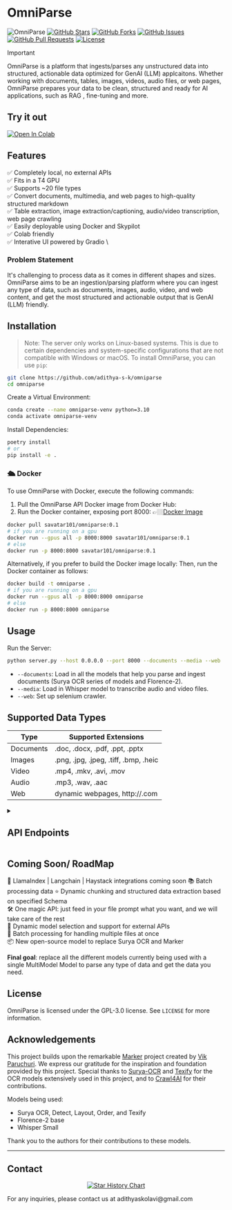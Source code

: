 # OmniParse

![OmniParse](https://raw.githubusercontent.com/adithya-s-k/omniparse/main/docs/assets/hero_image.png)
[![GitHub Stars](https://img.shields.io/github/stars/adithya-s-k/omniparse?style=social)](https://github.com/adithya-s-k/omniparse/stargazers)
[![GitHub Forks](https://img.shields.io/github/forks/adithya-s-k/omniparse?style=social)](https://github.com/adithya-s-k/omniparse/network/members)
[![GitHub Issues](https://img.shields.io/github/issues/adithya-s-k/omniparse)](https://github.com/adithya-s-k/omniparse/issues)
[![GitHub Pull Requests](https://img.shields.io/github/issues-pr/adithya-s-k/omniparse)](https://github.com/adithya-s-k/omniparse/pulls)
[![License](https://img.shields.io/github/license/adithya-s-k/omniparse)](https://github.com/adithya-s-k/omniparse/blob/main/LICENSE)


> [!IMPORTANT]
>
>OmniParse is a platform that ingests/parses any unstructured data into structured, actionable data optimized for GenAI (LLM) applcaitons. Whether working with documents, tables, images, videos, audio files, or web pages, OmniParse prepares your data to be clean, structured and ready for AI applications, such as RAG , fine-tuning and more.



## Try it out
[![Open In Colab](https://colab.research.google.com/assets/colab-badge.svg)](https://colab.research.google.com/github/adithya-s-k/omniparse/blob/main/examples/OmniParse_GoogleColab.ipynb)

## Features
✅ Completely local, no external APIs  \
✅ Fits in a T4 GPU \
✅ Supports ~20 file types  \
✅ Convert documents, multimedia, and web pages to high-quality structured markdown  \
✅ Table extraction, image extraction/captioning, audio/video transcription, web page crawling  \
✅ Easily deployable using Docker and Skypilot  \
✅ Colab friendly  \
✅ Interative UI powered by Gradio   \

### Problem Statement
It's challenging to process data as it comes in different shapes and sizes. OmniParse aims to be an ingestion/parsing platform where you can ingest any type of data, such as documents, images, audio, video, and web content, and get the most structured and actionable output that is GenAI (LLM) friendly.

## Installation
> Note: The server only works on Linux-based systems. This is due to certain dependencies and system-specific configurations that are not compatible with Windows or macOS.
To install OmniParse, you can use `pip`:

```bash
git clone https://github.com/adithya-s-k/omniparse
cd omniparse
```

Create a Virtual Environment:

```bash
conda create --name omniparse-venv python=3.10
conda activate omniparse-venv
```

Install Dependencies:

```bash
poetry install
# or
pip install -e .
```

### 🛳️ Docker

To use OmniParse with Docker, execute the following commands:

1. Pull the OmniParse API Docker image from Docker Hub:
2. Run the Docker container, exposing port 8000:
 👉🏼[Docker Image](https://hub.docker.com/r/savatar101/omniparse)
```bash
docker pull savatar101/omniparse:0.1
# if you are running on a gpu 
docker run --gpus all -p 8000:8000 savatar101/omniparse:0.1
# else
docker run -p 8000:8000 savatar101/omniparse:0.1
```

Alternatively, if you prefer to build the Docker image locally:
Then, run the Docker container as follows:

```bash
docker build -t omniparse .
# if you are running on a gpu
docker run --gpus all -p 8000:8000 omniparse
# else
docker run -p 8000:8000 omniparse

```
## Usage

Run the Server:

```bash
python server.py --host 0.0.0.0 --port 8000 --documents --media --web
```

- `--documents`: Load in all the models that help you parse and ingest documents (Surya OCR series of models and Florence-2).
- `--media`: Load in Whisper model to transcribe audio and video files.
- `--web`: Set up selenium crawler.

## Supported Data Types

| Type      | Supported Extensions                                |
|-----------|-----------------------------------------------------|
| Documents | .doc, .docx, .pdf, .ppt, .pptx                      |
| Images    | .png, .jpg, .jpeg, .tiff, .bmp, .heic               |
| Video     | .mp4, .mkv, .avi, .mov                              |
| Audio     | .mp3, .wav, .aac                                    |
| Web       | dynamic webpages, http://<anything>.com             |


<details>
<summary><h2>API Endpoints</h></summary>

> Client library compatible with Langchain, llamaindex, and haystack integrations coming soon.

- [API Endpoints](#api-endpoints)
  - [Document Parsing](#document-parsing)
    - [Parse Any Document](#parse-any-document)
    - [Parse PDF](#parse-pdf)
    - [Parse PowerPoint](#parse-powerpoint)
    - [Parse Word Document](#parse-word-document)
  - [Media Parsing](#media-parsing)
    - [Parse Any Media](#parse-any-media)
    - [Parse Image](#parse-image)
    - [Process Image](#process-image)
    - [Parse Video](#parse-video)
    - [Parse Audio](#parse-audio)
  - [Website Parsing](#website-parsing)
    - [Parse Website](#parse-website)

### Document Parsing

#### Parse Any Document

Endpoint: `/parse_document`
Method: POST

Parses PDF, PowerPoint, or Word documents.

Curl command:
```
curl -X POST -F "file=@/path/to/document" http://localhost:8000/parse_document
```

#### Parse PDF

Endpoint: `/parse_document/pdf`
Method: POST

Parses PDF documents.

Curl command:
```
curl -X POST -F "file=@/path/to/document.pdf" http://localhost:8000/parse_document/pdf
```

#### Parse PowerPoint

Endpoint: `/parse_document/ppt`
Method: POST

Parses PowerPoint presentations.

Curl command:
```
curl -X POST -F "file=@/path/to/presentation.ppt" http://localhost:8000/parse_document/ppt
```

#### Parse Word Document

Endpoint: `/parse_document/docs`
Method: POST

Parses Word documents.

Curl command:
```
curl -X POST -F "file=@/path/to/document.docx" http://localhost:8000/parse_document/docs
```

### Media Parsing

<!-- #### Parse Any Media

Endpoint: `/parse_media`
Method: POST

Parses images, videos, or audio files.

Curl command:
```
curl -X POST -F "file=@/path/to/media_file" http://localhost:8000/parse_media
``` -->

#### Parse Image

Endpoint: `/parse_media/image`
Method: POST

Parses image files (PNG, JPEG, JPG, TIFF, WEBP).

Curl command:
```
curl -X POST -F "file=@/path/to/image.jpg" http://localhost:8000/parse_media/image
```

#### Process Image

Endpoint: `/parse_media/process_image`
Method: POST

Processes an image with a specific task.

Possible task inputs:
`OCR | OCR with Region | Caption | Detailed Caption | More Detailed Caption | Object Detection | Dense Region Caption | Region Proposal`

Curl command:
```
curl -X POST -F "image=@/path/to/image.jpg" -F "task=Caption" -F "prompt=Optional prompt" http://localhost:8000/parse_media/process_image
```

Arguments:
- `image`: The image file
- `task`: The processing task (e.g., Caption, Object Detection)
- `prompt`: Optional prompt for certain tasks

#### Parse Video

Endpoint: `/parse_media/video`
Method: POST

Parses video files (MP4, AVI, MOV, MKV).

Curl command:
```
curl -X POST -F "file=@/path/to/video.mp4" http://localhost:8000/parse_media/video
```

#### Parse Audio

Endpoint: `/parse_media/audio`
Method: POST

Parses audio files (MP3, WAV, FLAC).

Curl command:
```
curl -X POST -F "file=@/path/to/audio.mp3" http://localhost:8000/parse_media/audio
```

### Website Parsing

#### Parse Website

Endpoint: `/parse_website`
Method: POST

Parses a website given its URL.

Curl command:
```
curl -X POST -H "Content-Type: application/json" -d '{"url": "https://example.com"}' http://localhost:8000/parse_website
```
Arguments:
- `url`: The URL of the website to parse

</details>

## Coming Soon/ RoadMap
🦙 LlamaIndex | Langchain | Haystack integrations coming soon
📚 Batch processing data
⭐ Dynamic chunking and structured data extraction based on specified Schema  
🛠️ One magic API: just feed in your file prompt what you want, and we will take care of the rest  
🔧 Dynamic model selection and support for external APIs  
📄 Batch processing for handling multiple files at once  
📦 New open-source model to replace Surya OCR and Marker  

**Final goal**: replace all the different models currently being used with a single MultiModel Model to parse any type of data and get the data you need.


## License
OmniParse is licensed under the GPL-3.0 license. See `LICENSE` for more information.

## Acknowledgements

This project builds upon the remarkable [Marker](https://github.com/VikParuchuri/marker) project created by [Vik Paruchuri](https://twitter.com/VikParuchuri). We express our gratitude for the inspiration and foundation provided by this project. Special thanks to [Surya-OCR](https://github.com/VikParuchuri/surya) and [Texify](https://github.com/VikParuchuri/texify) for the OCR models extensively used in this project, and to [Crawl4AI](https://github.com/unclecode/crawl4ai) for their contributions.

Models being used:
- Surya OCR, Detect, Layout, Order, and Texify
- Florence-2 base
- Whisper Small

Thank you to the authors for their contributions to these models.

---

## Contact
<p align="center">
  <a href="https://adithyask.com">
    <img src="https://api.star-history.com/svg?repos=adithya-s-k/omniparse&type=Date" alt="Star History Chart">
  </a>
</p>
For any inquiries, please contact us at adithyaskolavi@gmail.com


<!-- 
Install the client:

```bash
pip install omniparse_client
```

Example usage:

```python
from omniparse_client import OmniParse

# Initialize the parser
parser = OmniParse(
    base_url="http://localhost:8000",
    api_key="op-...",  # get the API key from dev.omniparse.com
    verbose=True,
    language="en"
)

# Parse a document
document = parser.load_data('path/to/document.pdf')

# Convert to markdown
parser.save_to_markdown(document)
```
 -->